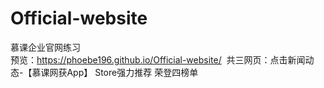# Official-website
慕课企业官网练习
<br>预览：https://phoebe196.github.io/Official-website/  共三网页：点击新闻动态-【慕课网获App】 Store强力推荐 荣登四榜单

